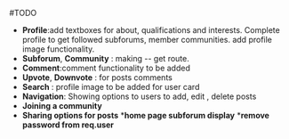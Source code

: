#TODO
* __Profile__:add textboxes for about, qualifications and interests. Complete profile to get followed subforums, member communities.
add profile image functionality.
* __Subforum__, __Community__ : making -- get route.
* __Comment__:comment functionality to be added
* __Upvote__, __Downvote__ : for posts comments
* __Search__ : profile image to be added for user card
* __Navigation__: Showing options to users to add, edit , delete posts
* __Joining a community__
* __Sharing options for posts__
*__home page subforum display__
*__remove password from req.user__

